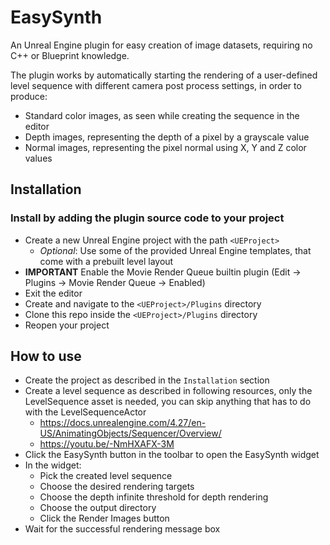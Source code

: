 # EasySynth

An Unreal Engine plugin for easy creation of image datasets, requiring no C++ or Blueprint knowledge.

The plugin works by automatically starting the rendering of a user-defined level sequence with different camera post process settings, in order to produce:

- Standard color images, as seen while creating the sequence in the editor
- Depth images, representing the depth of a pixel by a grayscale value
- Normal images, representing the pixel normal using X, Y and Z color values

## Installation

### Install by adding the plugin source code to your project

- Create a new Unreal Engine project with the path `<UEProject>`
  - <em>Optional</em>: Use some of the provided Unreal Engine templates, that come with a prebuilt level layout
- <b>IMPORTANT</b> Enable the Movie Render Queue builtin plugin (Edit -> Plugins -> Movie Render Queue -> Enabled)
- Exit the editor
- Create and navigate to the `<UEProject>/Plugins` directory
- Clone this repo inside the `<UEProject>/Plugins` directory
- Reopen your project

## How to use

- Create the project as described in the `Installation` section
- Create a level sequence as described in following resources, only the LevelSequence asset is needed, you can skip anything that has to do with the LevelSequenceActor
  - https://docs.unrealengine.com/4.27/en-US/AnimatingObjects/Sequencer/Overview/
  - https://youtu.be/-NmHXAFX-3M
- Click the EasySynth button in the toolbar to open the EasySynth widget
- In the widget:
  - Pick the created level sequence
  - Choose the desired rendering targets
  - Choose the depth infinite threshold for depth rendering
  - Choose the output directory
  - Click the Render Images button
- Wait for the successful rendering message box
